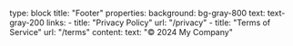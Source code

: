 type: block
title: "Footer"
properties:
  background: bg-gray-800
  text: text-gray-200
  links:
    - title: "Privacy Policy"
      url: "/privacy"
    - title: "Terms of Service"
      url: "/terms"
  content:
    text: "© 2024 My Company"
